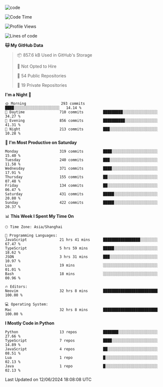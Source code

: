 
<!--
**liuyaanng/liuyaanng** is a ✨ _special_ ✨ repository because its `README.md` (this file) appears on your GitHub profile.

Here are some ideas to get you started:

- 🔭 I’m currently working on ...
- 🌱 I’m currently learning ...
- 👯 I’m looking to collaborate on ...
- 🤔 I’m looking for help with ...
- 💬 Ask me about ...
- 📫 How to reach me: ...
- 😄 Pronouns: ...
- ⚡ Fun fact: ...
-->


![code](https://cdn.jsdelivr.net/gh/liuyaanng/liuyaanng@1.0/code.gif) 

<!--START_SECTION:waka-->
![Code Time](http://img.shields.io/badge/Code%20Time-460%20hrs%2019%20mins-blue)

![Profile Views](http://img.shields.io/badge/Profile%20Views-1-blue)

![Lines of code](https://img.shields.io/badge/From%20Hello%20World%20I%27ve%20Written-14.6%20million%20lines%20of%20code-blue)

**🐱 My GitHub Data** 

> 📦 857.6 kB Used in GitHub's Storage 
 > 
> 🚫 Not Opted to Hire
 > 
> 📜 54 Public Repositories 
 > 
> 🔑 19 Private Repositories 
 > 
**I'm a Night 🦉** 

```text
🌞 Morning                293 commits         ████░░░░░░░░░░░░░░░░░░░░░   14.14 % 
🌆 Daytime                710 commits         █████████░░░░░░░░░░░░░░░░   34.27 % 
🌃 Evening                856 commits         ██████████░░░░░░░░░░░░░░░   41.31 % 
🌙 Night                  213 commits         ███░░░░░░░░░░░░░░░░░░░░░░   10.28 % 
```
📅 **I'm Most Productive on Saturday** 

```text
Monday                   319 commits         ████░░░░░░░░░░░░░░░░░░░░░   15.40 % 
Tuesday                  240 commits         ███░░░░░░░░░░░░░░░░░░░░░░   11.58 % 
Wednesday                371 commits         ████░░░░░░░░░░░░░░░░░░░░░   17.91 % 
Thursday                 155 commits         ██░░░░░░░░░░░░░░░░░░░░░░░   07.48 % 
Friday                   134 commits         ██░░░░░░░░░░░░░░░░░░░░░░░   06.47 % 
Saturday                 431 commits         █████░░░░░░░░░░░░░░░░░░░░   20.80 % 
Sunday                   422 commits         █████░░░░░░░░░░░░░░░░░░░░   20.37 % 
```


📊 **This Week I Spent My Time On** 

```text
🕑︎ Time Zone: Asia/Shanghai

💬 Programming Languages: 
JavaScript               21 hrs 41 mins      █████████████████░░░░░░░░   67.47 % 
TypeScript               5 hrs 59 mins       █████░░░░░░░░░░░░░░░░░░░░   18.62 % 
JSON                     3 hrs 31 mins       ███░░░░░░░░░░░░░░░░░░░░░░   10.97 % 
Lua                      19 mins             ░░░░░░░░░░░░░░░░░░░░░░░░░   01.01 % 
Bash                     18 mins             ░░░░░░░░░░░░░░░░░░░░░░░░░   00.96 % 

🔥 Editors: 
Neovim                   32 hrs 8 mins       █████████████████████████   100.00 % 

💻 Operating System: 
Mac                      32 hrs 8 mins       █████████████████████████   100.00 % 
```

**I Mostly Code in Python** 

```text
Python                   13 repos            ███████░░░░░░░░░░░░░░░░░░   27.66 % 
TypeScript               7 repos             ████░░░░░░░░░░░░░░░░░░░░░   14.89 % 
JavaScript               4 repos             ██░░░░░░░░░░░░░░░░░░░░░░░   08.51 % 
Lua                      1 repo              █░░░░░░░░░░░░░░░░░░░░░░░░   02.13 % 
Java                     1 repo              █░░░░░░░░░░░░░░░░░░░░░░░░   02.13 % 
```




 Last Updated on 12/06/2024 18:08:08 UTC
<!--END_SECTION:waka-->

